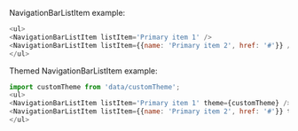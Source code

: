 NavigationBarListItem example:
```js
<ul>
<NavigationBarListItem listItem='Primary item 1' />
<NavigationBarListItem listItem={{name: 'Primary item 2', href: '#'}} />
</ul>
```

Themed NavigationBarListItem example:
```js
import customTheme from 'data/customTheme';
<ul>
<NavigationBarListItem listItem='Primary item 1' theme={customTheme} />
<NavigationBarListItem listItem={{name: 'Primary item 2', href: '#'}} theme={customTheme} />
</ul>
```